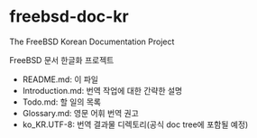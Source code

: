 # freebsd-doc-kr
The FreeBSD Korean Documentation Project

FreeBSD 문서 한글화 프로젝트

- README.md: 이 파일
- Introduction.md: 번역 작업에 대한 간략한 설명
- Todo.md: 할 일의 목록
- Glossary.md: 영문 어휘 번역 권고
- ko_KR.UTF-8: 번역 결과물 디렉토리(공식 doc tree에 포함될 예정)
